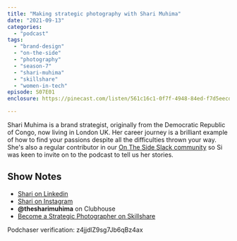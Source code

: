 ```yaml
---
title: "Making strategic photography with Shari Muhima"
date: "2021-09-13"
categories: 
  - "podcast"
tags: 
  - "brand-design"
  - "on-the-side"
  - "photography"
  - "season-7"
  - "shari-muhima"
  - "skillshare"
  - "women-in-tech"
episode: S07E01
enclosure: https://pinecast.com/listen/561c16c1-0f7f-4948-84ed-f7d5eecd3a30.mp3

---
```


Shari Muhima is a brand strategist, originally from the Democratic Republic of Congo, now living in London UK. Her career journey is a brilliant example of how to find your passions despite all the difficulties thrown your way. She's also a regular contributor in our [On The Side Slack community](http://ontheside.network/) so Si was keen to invite on to the podcast to tell us her stories.

## Show Notes

- [Shari on Linkedin](https://www.linkedin.com/in/smuhima/)
- [Shari on Instagram](https://www.instagram.com/thesharimuhima/)
- **@thesharimuhima** on Clubhouse
- [Become a Strategic Photographer on Skillshare](https://www.skillshare.com/classes/Become-a-Strategic-Photographer-improve-your-storytelling/182680295?via=teaching)

Podchaser verification: z4jjdlZ9sg7Jb6qBz4ax
